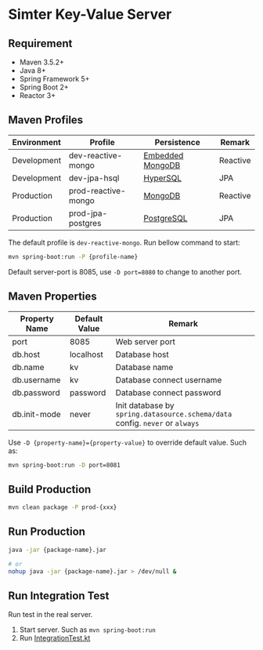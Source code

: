 #  Simter Key-Value Server

## Requirement

- Maven 3.5.2+
- Java 8+
- Spring Framework 5+
- Spring Boot 2+
- Reactor 3+

## Maven Profiles

Environment | Profile            | Persistence        | Remark
------------|--------------------|--------------------|--------
Development |dev-reactive-mongo  | [Embedded MongoDB] | Reactive
Development |dev-jpa-hsql        | [HyperSQL]         | JPA
Production  |prod-reactive-mongo | [MongoDB]          | Reactive
Production  |prod-jpa-postgres   | [PostgreSQL]       | JPA

The default profile is `dev-reactive-mongo`. Run bellow command to start:

```bash
mvn spring-boot:run -P {profile-name}
```

Default server-port is 8085, use `-D port=8080` to change to another port.

## Maven Properties

Property Name | Default Value | Remark
--------------|---------------|--------
port          | 8085          | Web server port
db.host       | localhost     | Database host
db.name       | kv            | Database name
db.username   | kv            | Database connect username
db.password   | password      | Database connect password
db.init-mode  | never         | Init database by `spring.datasource.schema/data` config. `never` or `always`

Use `-D {property-name}={property-value}` to override default value. Such as:

```bash
mvn spring-boot:run -D port=8081
```

## Build Production

```bash
mvn clean package -P prod-{xxx}
```

## Run Production

```bash
java -jar {package-name}.jar

# or
nohup java -jar {package-name}.jar > /dev/null &
```
## Run Integration Test

Run test in the real server.

1. Start server. Such as `mvn spring-boot:run`
2. Run [IntegrationTest.kt](https://github.com/simter/simter-kv/blob/master/simter-kv-starter/src/test/kotlin/tech/simter/kv/starter/IntegrationTest.kt)

[Embedded MongoDB]: https://github.com/flapdoodle-oss/de.flapdoodle.embed.mongo#embedded-mongodb
[MongoDB]: https://www.mongodb.com
[HyperSQL]: http://hsqldb.org
[PostgreSQL]: https://www.postgresql.org